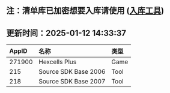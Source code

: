 ## 注：清单库已加密想要入库请使用 ([入库工具](https://github.com/BlankTMing/ManifestAutoUpdate/releases))

## 更新时间：2025-01-12 14:33:37
| AppID | 名称 | 类型  |
| :-------------------- | :----------------------------- | :----------- |
| 271900 | Hexcells Plus| Game |
| 215 | Source SDK Base 2006| Tool |
| 218 | Source SDK Base 2007| Tool |
